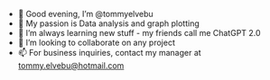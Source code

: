 - 👋 Good evening, I’m @tommyelvebu
- 👀 My passion is Data analysis and graph plotting
- 🌱 I’m always learning new stuff - my friends call me ChatGPT 2.0
- 💞️ I’m looking to collaborate on any project
- 📫 For business inquiries, contact my manager at tommy.elvebu@hotmail.com

<!---
tommyelvebu/tommyelvebu is a ✨ special ✨ repository because its `README.md` (this file) appears on your GitHub profile.
You can click the Preview link to take a look at your changes.
--->
